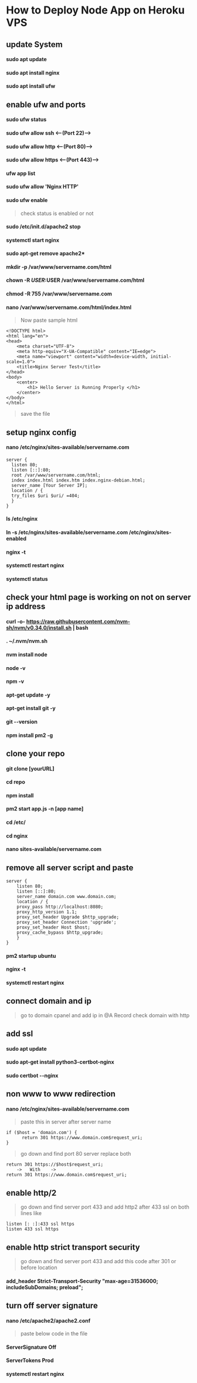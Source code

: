 # How to Deploy Node App on Heroku VPS

## update System

#### sudo apt update
#### sudo apt install nginx
#### sudo apt install ufw


## enable ufw and ports 

#### sudo ufw status
#### sudo ufw allow ssh <--(Port 22)-->
#### sudo ufw allow http <--(Port 80)-->
#### sudo ufw allow https <--(Port 443)-->
#### ufw app list
#### sudo ufw allow 'Nginx HTTP'
#### sudo ufw enable

> check status is enabled or not

#### sudo /etc/init.d/apache2 stop
#### systemctl start nginx
#### sudo apt-get remove apache2*

#### mkdir -p /var/www/servername.com/html
#### chown -R $USER:$USER /var/www/servername.com/html
#### chmod -R 755 /var/www/servername.com
#### nano /var/www/servername.com/html/index.html

> Now paste sample html

```
<!DOCTYPE html>
<html lang="en">
<head>
    <meta charset="UTF-8">
    <meta http-equiv="X-UA-Compatible" content="IE=edge">
    <meta name="viewport" content="width=device-width, initial-scale=1.0">
    <title>Nginx Server Test</title>
</head>
<body>
    <center>
        <h1> Hello Server is Running Properly </h1>
    </center>
</body>
</html>
```
> save the file


## setup nginx config


#### nano /etc/nginx/sites-available/servername.com

```
server { 
  listen 80; 
  listen [::]:80; 
  root /var/www/servername.com/html; 
  index index.html index.htm index.nginx-debian.html; 
  server_name [Your Server IP]; 
  location / { 
  try_files $uri $uri/ =404;
  }
}
```


#### ls /etc/nginx
#### ln -s /etc/nginx/sites-available/servername.com /etc/nginx/sites-enabled

#### nginx -t
#### systemctl restart nginx
#### systemctl status


## check your html page is working on not on server ip address

#### curl -o- https://raw.githubusercontent.com/nvm-sh/nvm/v0.34.0/install.sh | bash
#### . ~/.nvm/nvm.sh
#### nvm install node
#### node -v
#### npm -v
#### apt-get update -y
#### apt-get install git -y
#### git --version
#### npm install pm2 -g


## clone your repo

#### git clone [yourURL]
#### cd repo
#### npm install

#### pm2 start app.js -n [app name]

#### cd /etc/
#### cd nginx
#### nano sites-available/servername.com


## remove all server script and paste

```
server {
    listen 80;
    listen [::]:80;
    server_name domain.com www.domain.com;
    location / {
    proxy_pass http://localhost:8080;
    proxy_http_version 1.1;
    proxy_set_header Upgrade $http_upgrade;
    proxy_set_header Connection 'upgrade';
    proxy_set_header Host $host;
    proxy_cache_bypass $http_upgrade;
    }
}
```

#### pm2 startup ubuntu
#### nginx -t
#### systemctl restart nginx

## connect domain and ip
> go to domain cpanel and add ip in @A Record
> check domain with http

## add ssl

#### sudo apt update
#### sudo apt-get install python3-certbot-nginx
#### sudo certbot --nginx


## non www to www redirection

#### nano /etc/nginx/sites-available/servername.com

> paste this in server after server name
 
```
if ($host = 'domain.com') {
      return 301 https://www.domain.com$request_uri;
}
```
> go down and find port 80 server replace  both

```
return 301 https://$host$request_uri;
    ->   With    ->   
return 301 https://www.domain.com$request_uri;
```


## enable http/2


>go down and find server port 433 and add http2 after 433 ssl on both lines
>like

```
listen [: :]:433 ssl https
listen 433 ssl https
```

## enable http strict transport security
> go down and find server port 433 and add this code after 301 or before location
#### add_header Strict-Transport-Security "max-age=31536000; includeSubDomains; preload";


## turn off server signature

#### nano /etc/apache2/apache2.conf
> paste below code in the file

#### ServerSignature Off
#### ServerTokens Prod

#### systemctl restart nginx